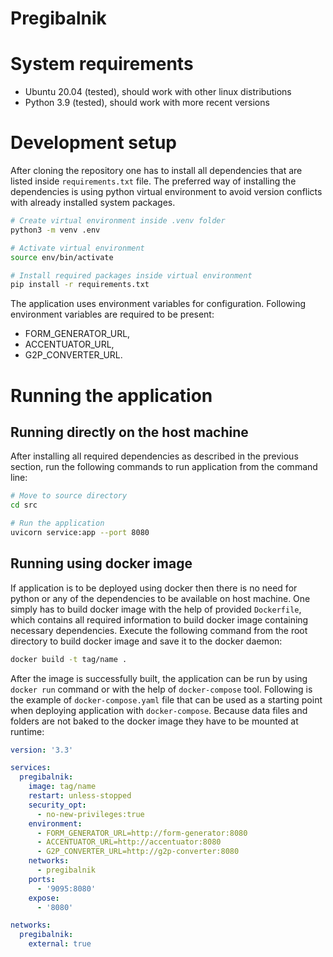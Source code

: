 Pregibalnik
======================

# System requirements
- Ubuntu 20.04 (tested), should work with other linux distributions
- Python 3.9 (tested), should work with more recent versions

# Development setup
After cloning the repository one has to install all dependencies that are listed inside `requirements.txt` file.
The preferred way of installing the dependencies is using python virtual environment to avoid version conflicts with already installed system packages.

```bash
# Create virtual environment inside .venv folder
python3 -m venv .env

# Activate virtual environment
source env/bin/activate

# Install required packages inside virtual environment
pip install -r requirements.txt
```

The application uses environment variables for configuration. Following environment variables are required to be present:
- FORM_GENERATOR_URL,
- ACCENTUATOR_URL,
- G2P_CONVERTER_URL.

# Running the application
## Running directly on the host machine

After installing all required dependencies as described in the previous section, run the following commands to run application from the command line:
```bash
# Move to source directory
cd src

# Run the application
uvicorn service:app --port 8080
```

## Running using docker image
If application is to be deployed using docker then there is no need for python or any of the dependencies to be available on host machine.
One simply has to build docker image with the help of provided `Dockerfile`, which contains all required information to build docker image containing necessary dependencies.
Execute the following command from the root directory to build docker image and save it to the docker daemon:
```bash
docker build -t tag/name .
```

After the image is successfully built, the application can be run by using `docker run` command or with the help of `docker-compose` tool.
Following is the example of `docker-compose.yaml` file that can be used as a starting point when deploying application with `docker-compose`.
Because data files and folders are not baked to the docker image they have to be mounted at runtime:
```yaml
version: '3.3'

services:
  pregibalnik:
    image: tag/name
    restart: unless-stopped
    security_opt:
      - no-new-privileges:true
    environment:
      - FORM_GENERATOR_URL=http://form-generator:8080
      - ACCENTUATOR_URL=http://accentuator:8080
      - G2P_CONVERTER_URL=http://g2p-converter:8080
    networks:
      - pregibalnik
    ports:
      - '9095:8080'
    expose:
      - '8080'

networks:
  pregibalnik:
    external: true
```